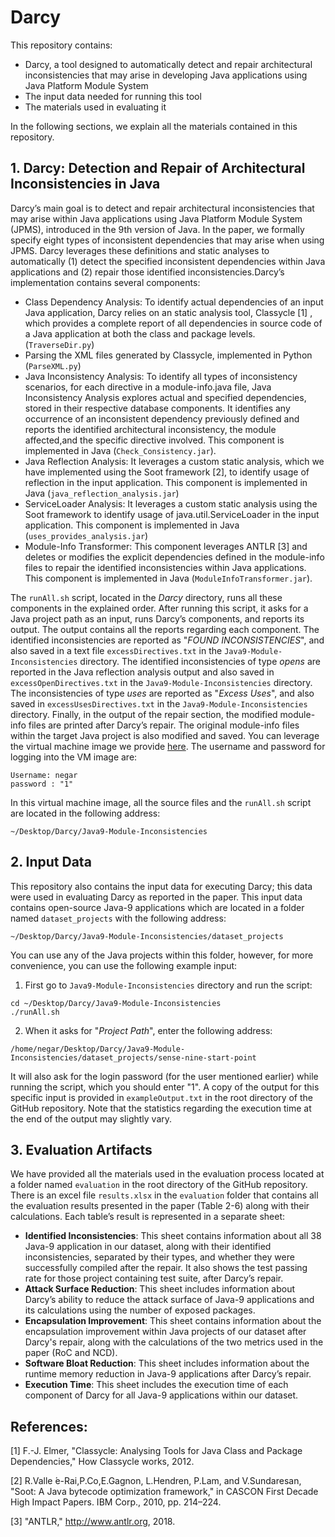 # Darcy #
This repository contains:
* Darcy, a tool designed to automatically detect and repair architectural inconsistencies that may arise in developing Java applications using Java Platform Module System
* The input data needed for running this tool
* The materials used in evaluating it

In the following sections, we explain all the materials contained in this repository.

## 1. Darcy: Detection and Repair of Architectural Inconsistencies in Java ##
Darcy’s main goal is to detect and repair architectural inconsistencies that may arise within Java applications using Java Platform Module System (JPMS), introduced in the 9th version of Java. In the paper, we formally specify eight types of inconsistent dependencies that may arise when using JPMS. Darcy leverages these definitions and static analyses to automatically (1) detect the specified inconsistent dependencies within Java applications and (2) repair those identified inconsistencies.Darcy’s implementation contains several components:
* Class Dependency Analysis: To identify actual dependencies of an input Java application, Darcy relies on an static analysis tool, Classycle [1] , which provides a complete report of all dependencies in source code of a Java application at both the class and package levels. (`TraverseDir.py`)
* Parsing the XML files generated by Classycle, implemented in Python (`ParseXML.py`)
* Java Inconsistency Analysis: To identify all types of inconsistency scenarios, for each directive in a module-info.java file, Java Inconsistency Analysis explores actual and specified dependencies, stored in their respective database components. It identifies any occurrence of an inconsistent dependency previously defined and reports the identified architectural inconsistency, the module affected,and the specific directive involved. This component is implemented in Java (`Check_Consistency.jar`).
* Java Reflection Analysis: It leverages a custom static analysis, which we have implemented using the Soot framework [2], to identify usage of reflection in the input application. This component is implemented in Java (`java_reflection_analysis.jar`)
* ServiceLoader Analysis: It leverages a custom static analysis using the Soot framework to identify usage of java.util.ServiceLoader in the input application. This component is implemented in Java (`uses_provides_analysis.jar`)
* Module-Info Transformer: This component leverages ANTLR [3] and deletes or modifies the explicit dependencies defined in the module-info files to repair the identified inconsistencies within Java applications. This component is implemented in Java (`ModuleInfoTransformer.jar`).

The `runAll.sh` script, located in the _Darcy_ directory, runs all these components in the explained order. After running this script, it asks for a Java project path as an input, runs Darcy’s components, and reports its output. The output contains all the reports regarding each component. The identified inconsistencies are reported as "_FOUND INCONSISTENCIES_", and also saved in a text file `excessDirectives.txt` in the `Java9-Module-Inconsistencies` directory. The identified inconsistencies of type _opens_  are reported in the Java reflection analysis output and also saved in `excessOpenDirectives.txt` in the `Java9-Module-Inconsistencies` directory. The inconsistencies of type _uses_ are reported as "_Excess Uses_", and also saved in `excessUsesDirectives.txt` in the `Java9-Module-Inconsistencies` directory. Finally, in the output of the repair section, the modified module-info files are printed after Darcy’s repair. The original module-info files within the target Java project is also modified and saved.
You can leverage the virtual machine image we provide [here](https://drive.google.com/file/d/1xRyR_K3LABRaVe9iX6wfc77rx0CQ9oph/view?usp=sharing). The username and password for logging into the VM image are:
```
Username: negar
password : "1"
```
In this virtual machine image, all the source files and the `runAll.sh` script are located in the following address:
```
~/Desktop/Darcy/Java9-Module-Inconsistencies
```

## 2. Input Data ##
This repository also contains the input data for executing Darcy; this data were used in evaluating Darcy as reported in the paper. This input data contains open-source Java-9 applications which are located in a folder named `dataset_projects` with the following address:
```
~/Desktop/Darcy/Java9-Module-Inconsistencies/dataset_projects
```
You  can use any of the Java projects within this folder, however, for more convenience, you can use the following example input:
1. First go to `Java9-Module-Inconsistencies` directory and run the script:
```
cd ~/Desktop/Darcy/Java9-Module-Inconsistencies
./runAll.sh
```
2. When it asks for "_Project Path_", enter the following address:

`/home/negar/Desktop/Darcy/Java9-Module-Inconsistencies/dataset_projects/sense-nine-start-point`

It will also ask for the login password (for the user mentioned earlier) while running the script, which you should enter "1".
A copy of the output for this specific input is provided in `exampleOutput.txt` in the root directory of the GitHub repository. Note that the statistics regarding the execution time at the end of the output may slightly vary.

## 3. Evaluation Artifacts ##
We have provided all the materials used in the evaluation process located at a folder named `evaluation` in the root directory of the GitHub repository. There is an excel file `results.xlsx` in the `evaluation` folder that contains all the evaluation results presented in the paper (Table 2-6) along with their calculations. Each table’s result is represented in a separate sheet:
* __Identified Inconsistencies__: This sheet contains information about all 38 Java-9 application in our dataset, along with their identified inconsistencies, separated by their types, and whether they were successfully compiled after the repair. It also shows the test passing rate for those project containing test suite, after Darcy’s repair.
* __Attack Surface Reduction__: This sheet includes information about Darcy’s ability to reduce the attack surface of Java-9 applications and its calculations using the number of exposed packages.
* __Encapsulation Improvement__: This sheet contains information about the encapsulation improvement within Java projects of our dataset after Darcy's repair, along with the calculations of the two metrics used in the paper (RoC and NCD).
* __Software Bloat Reduction__: This sheet includes information about the runtime memory reduction in Java-9 applications after Darcy’s repair.
* __Execution Time__: This sheet includes the execution time of each component of Darcy for all Java-9 applications within our dataset.

## References: ##
[1] F.-J. Elmer, "Classycle: Analysing Tools for Java Class and Package Dependencies," How Classycle works, 2012.

[2] R.Valle ́e-Rai,P.Co,E.Gagnon, L.Hendren, P.Lam, and V.Sundaresan, "Soot: A Java bytecode optimization framework," in CASCON First Decade High Impact Papers. IBM Corp., 2010, pp. 214–224.

[3] "ANTLR," http://www.antlr.org, 2018.

